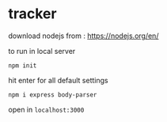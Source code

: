 # tracker

download nodejs from : https://nodejs.org/en/

to run in local server

``npm init``

hit enter for all default settings

``npm i express body-parser``

open in ``localhost:3000``
